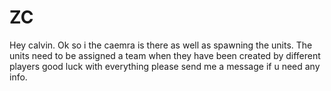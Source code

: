 # ZC
Hey calvin. Ok so i the caemra is there as well as spawning the units. The units need to be assigned a team when they have been created by different players
good luck with everything please send me a message if u need any info.
